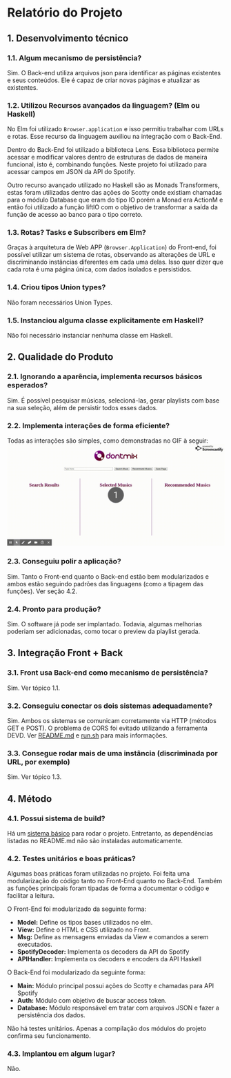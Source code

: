 # Relatório do Projeto

## 1. Desenvolvimento técnico
### 1.1. Algum mecanismo de persistência?
Sim. O Back-end utiliza arquivos json para identificar as páginas existentes e seus conteúdos. Ele é capaz de criar novas páginas e atualizar as existentes.

### 1.2. Utilizou Recursos avançados da linguagem? (Elm ou Haskell)
No Elm foi utilizado `Browser.application` e isso permitiu trabalhar com URLs
e rotas. Esse recurso da linguagem auxiliou na integração com o Back-End.

Dentro do Back-End foi utilizado a biblioteca Lens. Essa biblioteca permite acessar e modificar valores dentro de estruturas de dados de maneira funcional, isto é, combinando funções.
Neste projeto foi utilizado para acessar campos em JSON da API do Spotify.

Outro recurso avançado utilizado no Haskell são as Monads Transformers, estas foram utilizadas dentro das ações do Scotty onde existiam chamadas para o módulo Database que eram do tipo IO porém a Monad era ActionM e então foi utilizado a função liftIO com o objetivo de transformar a 
saída da função de acesso ao banco para o tipo correto.

### 1.3. Rotas? Tasks e Subscribers em Elm?
Graças à arquitetura de Web APP (`Browser.Application`) do Front-end, foi possível utilizar um sistema de rotas, observando as alterações de URL e discriminando instâncias diferentes em cada uma delas. Isso quer dizer que cada rota é uma página única, com dados isolados e persistidos.

### 1.4. Criou tipos Union types?
Não foram necessários Union Types.

### 1.5. Instanciou alguma classe explicitamente em Haskell?
Não foi necessário instanciar nenhuma classe em Haskell.


## 2. Qualidade do Produto
### 2.1. Ignorando a aparência, implementa recursos básicos esperados?
Sim. É possível pesquisar músicas, selecioná-las, gerar playlists com base na sua seleção, além de persistir todos esses dados.

### 2.2. Implementa interações de forma eficiente?
Todas as interações são simples, como demonstradas no GIF à seguir:
![](dontmix/assets/Dontmix.gif)

### 2.3. Conseguiu polir a aplicação?
Sim. Tanto o Front-end quanto o Back-end estão bem modularizados e ambos estão seguindo padrões das linguagens (como a tipagem das funções). Ver seção 4.2.

### 2.4. Pronto para produção?
Sim. O software já pode ser implantado. Todavia, algumas melhorias poderiam ser adicionadas, como tocar o preview da playlist gerada.

## 3. Integração Front + Back
### 3.1. Front usa Back-end como mecanismo de persistência?
Sim. Ver tópico 1.1.

### 3.2. Conseguiu conectar os dois sistemas adequadamente?
Sim. Ambos os sistemas se comunicam corretamente via HTTP (métodos GET e POST). O problema de CORS foi evitado utilizando a ferramenta DEVD. Ver [README.md](README.md) e [run.sh](run.sh) para mais informações.

### 3.3. Consegue rodar mais de uma instância (discriminada por URL, por exemplo)
Sim. Ver tópico 1.3.


## 4. Método
### 4.1. Possui sistema de build?
Há um [sistema básico](run.sh) para rodar o projeto. Entretanto, as dependências listadas no README.md não são instaladas automaticamente.

### 4.2. Testes unitários e boas práticas?
Algumas boas práticas foram utilizadas no projeto. Foi feita
uma modularização do código tanto no Front-End quanto no Back-End.
Também as funções principais foram tipadas de forma a documentar
o código e facilitar a leitura.

O Front-End foi modularizado da seguinte forma:
- **Model:** Define os tipos bases utilizados no elm.
- **View:** Define o HTML e CSS utilizado no Front.
- **Msg:** Define as mensagens enviadas da View e comandos a serem executados.
- **SpotifyDecoder:** Implementa os decoders da API do Spotify
- **APIHandler:** Implementa os decoders e encoders da API Haskell

O Back-End foi modularizado da seguinte forma:
- **Main:** Módulo principal possui ações do Scotty e chamadas para API Spotify
- **Auth:** Módulo com objetivo de buscar access token.
- **Database:** Módulo responsável em tratar com arquivos JSON e fazer a  persistência dos dados.

Não há testes unitários. Apenas a compilação dos módulos do projeto confirma seu funcionamento.

### 4.3. Implantou em algum lugar?
Não.
